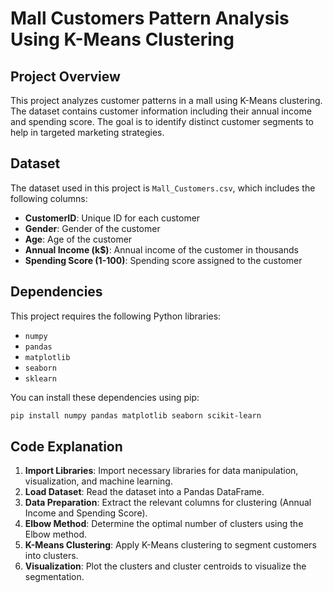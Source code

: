 # Mall Customers Pattern Analysis Using K-Means Clustering

## Project Overview

This project analyzes customer patterns in a mall using K-Means clustering. The dataset contains customer information including their annual income and spending score. The goal is to identify distinct customer segments to help in targeted marketing strategies.

## Dataset

The dataset used in this project is `Mall_Customers.csv`, which includes the following columns:

- **CustomerID**: Unique ID for each customer
- **Gender**: Gender of the customer
- **Age**: Age of the customer
- **Annual Income (k$)**: Annual income of the customer in thousands
- **Spending Score (1-100)**: Spending score assigned to the customer

## Dependencies

This project requires the following Python libraries:

- `numpy`
- `pandas`
- `matplotlib`
- `seaborn`
- `sklearn`

You can install these dependencies using pip:

```bash
pip install numpy pandas matplotlib seaborn scikit-learn
```

## Code Explanation
1. **Import Libraries**: Import necessary libraries for data manipulation, visualization, and machine learning.
2. **Load Dataset**: Read the dataset into a Pandas DataFrame.
3. **Data Preparation**: Extract the relevant columns for clustering (Annual Income and Spending Score).
4. **Elbow Method**: Determine the optimal number of clusters using the Elbow method.
5. **K-Means Clustering**: Apply K-Means clustering to segment customers into clusters.
6. **Visualization**: Plot the clusters and cluster centroids to visualize the segmentation.
